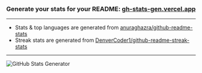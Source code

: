 ### Generate your stats for your README: [gh-stats-gen.vercel.app](https://gh-stats-gen.vercel.app/)

---

- Stats & top languages are generated from [anuraghazra/github-readme-stats](https://github.com/anuraghazra/github-readme-stats)
- Streak stats are generated from [DenverCoder1/github-readme-streak-stats](https://github.com/DenverCoder1/github-readme-streak-stats)

---

![GitHub Stats Generator](https://user-images.githubusercontent.com/69457996/130346601-4ec874af-12cd-4455-8f9e-4f9897db5c7d.png)
